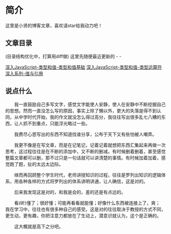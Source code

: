 # 简介

这里是小贤的博客文章，喜欢请star给我动力吧！

## 文章目录
(目录结构优化中，打算用diff做)
这里先随便最近更新的 - -

[深入JavaScript-类型和值-类型和值基础](https://github.com/ycosine/writings/blob/master/posts/PostSeries/2017-01-01-%E6%B7%B1%E5%85%A5%E7%B3%BB%E5%88%97-%E7%B1%BB%E5%9E%8B%E5%92%8C%E5%80%BC-%E5%9F%BA%E7%A1%80%EF%BC%881%EF%BC%89.md)
[深入JavaScript-类型和值-类型运算符](https://github.com/ycosine/writings/blob/master/posts/PostSeries/2017-01-01-%E6%B7%B1%E5%85%A5%E7%B3%BB%E5%88%97-%E7%B1%BB%E5%9E%8B%E5%92%8C%E5%80%BC-%E7%B1%BB%E5%9E%8B%E8%BD%AC%E6%8D%A2%EF%BC%882%EF%BC%89.md)
[深入系列-值与引用](https://github.com/ycosine/writings/blob/master/posts/PostSeries/2018-02-17-%E6%B7%B1%E5%85%A5%E7%B3%BB%E5%88%97-%E5%80%BC%E4%B8%8E%E5%BC%95%E7%94%A8.md)

## 说点什么
　　我一直鼓励自己多写文字，感觉文字能使人安静，使人在安静中不断挖掘自己的思想。然而一直没怎么写的原因，事实上除了懒以外，更大的失落是得不到认同，从中学时代开始，我的作文就没怎么得过高分，我往往写出很多乱七八糟的东西，让人抓不到重点，只能浮光略过一些。

　　我费尽心思写出的东西不知道找谁分享，公布于天下又有些怕被人嘲弄。

　　我更不像是在写文章，而是在记笔记，记着记着就想把东西汇集起来再做一次思考，这过程往往是在不断的添加中，又不断的删减。有时候删着删着，甚至感觉整篇文章都可以删，那不过只是一句话就可以讲清楚的事情。有时候加着加着，感觉跑了题，扯的太远太边际。

　　继而再回顾整个学生时代，老师讲授知识的过程，往往是罗列出知识的逻辑体系，用各种各样的方式将罗列出的体系讲明讲通，让人确信，这是对的。

　　后来我发现这是对的，和我是会的，差的还是有点远的。

　　看(听)懂了；很好懂；可能再看看就能懂；好像什么东西被连接上了，爽； 我在学习中，往往也有很多种自己的感受。这是对的往往取决于教授的方式不同，更生动，更有趣，你把注意力都放在了生动上，潜意识就认为，这个是正确的。

　　这大概就是高下之分吧。
